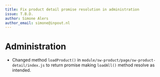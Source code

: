 ```yaml
---
title: Fix product detail promise resolution in administration
issue: T.B.D.
author: Simone Alers
author_email: simone@inpout.nl
---
```

# Administration
* Changed method `loadProduct()` in `module/sw-product/page/sw-product-detail/index.js` to return promise making `loadAll()` method resolve as intended. 
